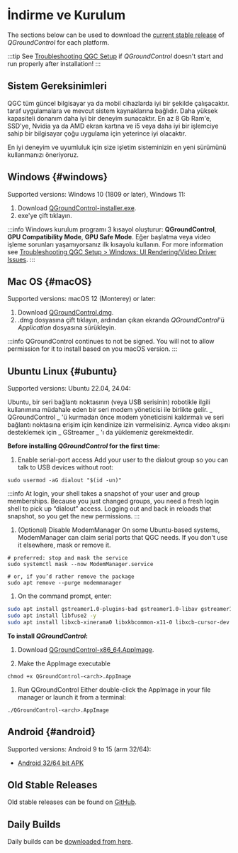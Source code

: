 # İndirme ve Kurulum

The sections below can be used to download the [current stable release](../releases/release_notes.md) of _QGroundControl_ for each platform.

:::tip
See [Troubleshooting QGC Setup](../troubleshooting/qgc_setup.md) if _QGroundControl_ doesn't start and run properly after installation!
:::

## Sistem Gereksinimleri

QGC tüm güncel bilgisayar ya da mobil cihazlarda iyi bir şekilde çalışacaktır. taraf uygulamalara ve mevcut sistem kaynaklarına bağlıdır.
Daha yüksek kapasiteli donanım daha iyi bir deneyim sunacaktır.
En az 8 Gb Ram'e, SSD'ye, Nvidia ya da AMD ekran kartına ve i5 veya daha iyi bir işlemciye sahip bir bilgisayar çoğu uygulama için yeterince iyi olacaktır.

En iyi deneyim ve uyumluluk için size işletim sisteminizin en yeni sürümünü kullanmanızı öneriyoruz.

## Windows {#windows}

Supported versions: Windows 10 (1809 or later), Windows 11:

1. Download [QGroundControl-installer.exe](https://d176tv9ibo4jno.cloudfront.net/latest/QGroundControl-installer.exe).
2. exe'ye çift tıklayın.

:::info
Windows kurulum programı 3 kısayol oluşturur: **QGroundControl**, **GPU Compatibility Mode**, **GPU Safe Mode**.
Eğer başlatma veya video işleme sorunları yaşamıyorsanız ilk kısayolu kullanın.
For more information see [Troubleshooting QGC Setup > Windows: UI Rendering/Video Driver Issues](../troubleshooting/qgc_setup.md#opengl_troubleshooting).
:::

## Mac OS {#macOS}

Supported versions: macOS 12 (Monterey) or later:

<!-- match version using https://docs.qgroundcontrol.com/master/en/qgc-dev-guide/getting_started/#native-builds -->

<!-- usually based on Qt macOS dependency -->

1. Download [QGroundControl.dmg](https://d176tv9ibo4jno.cloudfront.net/latest/QGroundControl.dmg).
2. .dmg dosyasına çift tıklayın, ardından çıkan ekranda _QGroundControl_'ü _Application_ dosyasına sürükleyin.

:::info
QGroundControl continues to not be signed. You will not to allow permission for it to install based on you macOS version.
:::

## Ubuntu Linux {#ubuntu}

Supported versions: Ubuntu 22.04, 24.04:

Ubuntu, bir seri bağlantı noktasının (veya USB serisinin) robotikle ilgili kullanımına müdahale eden bir seri modem yöneticisi ile birlikte gelir.
_ QGroundControl _ 'ü kurmadan önce modem yöneticisini kaldırmalı ve seri bağlantı noktasına erişim için kendinize izin vermelisiniz.
Ayrıca video akışını desteklemek için _ GStreamer _ 'ı da yüklemeniz gerekmektedir.

**Before installing _QGroundControl_ for the first time:**

1. Enable serial-port access
   Add your user to the dialout group so you can talk to USB devices without root:

```
sudo usermod -aG dialout "$(id -un)"
```

:::info
At login, your shell takes a snapshot of your user and group memberships. Because you just changed groups, you need a fresh login shell to pick up “dialout” access. Logging out and back in reloads that snapshot, so you get the new permissions.
:::

1. (Optional) Disable ModemManager
   On some Ubuntu-based systems, ModemManager can claim serial ports that QGC needs. If you don't use it elsewhere, mask or remove it.

```
# preferred: stop and mask the service
sudo systemctl mask --now ModemManager.service

# or, if you’d rather remove the package
sudo apt remove --purge modemmanager
```

1. On the command prompt, enter:

```sh
sudo apt install gstreamer1.0-plugins-bad gstreamer1.0-libav gstreamer1.0-gl -y
sudo apt install libfuse2 -y
sudo apt install libxcb-xinerama0 libxkbcommon-x11-0 libxcb-cursor-dev -y
```

**To install _QGroundControl_:**

1. Download [QGroundControl-x86_64.AppImage](https://d176tv9ibo4jno.cloudfront.net/latest/QGroundControl-x86_64.AppImage).

2. Make the AppImage executable

```
chmod +x QGroundControl-<arch>.AppImage
```

1. Run QGroundControl
   Either double-click the AppImage in your file manager or launch it from a terminal:

```
./QGroundControl-<arch>.AppImage
```

## Android {#android}

Supported versions: Android 9 to 15 (arm 32/64):

- [Android 32/64 bit APK](https://qgroundcontrol.s3-us-west-2.amazonaws.com/latest/QGroundControl.apk)

## Old Stable Releases

Old stable releases can be found on <a href="https://github.com/mavlink/qgroundcontrol/releases/" target="_blank">GitHub</a>.

## Daily Builds

Daily builds can be [downloaded from here](../releases/daily_builds.md).
